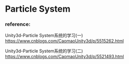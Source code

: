 # Particle System
### reference:

Unity3d-Particle System系统的学习(一)
https://www.cnblogs.com/CaomaoUnity3d/p/5515262.html

Unity3d-Particle System系统的学习(二)
https://www.cnblogs.com/CaomaoUnity3d/p/5521493.html
